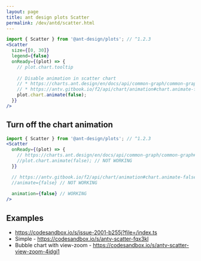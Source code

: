 ```yaml
---
layout: page
title: ant design plots Scatter
permalink: /dev/antd/scatter.html
---
```


```jsx
import { Scatter } from '@ant-design/plots'; // ^1.2.3
<Scatter
  size={[0, 30]}
  legend={false}
  onReady={(plot) => {
    // plot.chart.tooltip
    
    // Disable animation in scatter chart
    // * https://charts.ant.design/en/docs/api/common-graph/common-graph#animate
    // * https://antv.gitbook.io/f2/api/chart/animation#chart.animate-false
    plot.chart.animate(false);
  }}
/>
```

## Turn off the chart animation

```jsx
import { Scatter } from '@ant-design/plots'; // ^1.2.3
<Scatter
  onReady={(plot) => {
    // https://charts.ant.design/en/docs/api/common-graph/common-graph#animate
    //plot.chart.animate(false); // NOT WORKING
  }}

  // https://antv.gitbook.io/f2/api/chart/animation#chart.animate-false
  //animate={false} // NOT WORKING
  
  animation={false} // WORKING
/>
```

## Examples

* https://codesandbox.io/s/issue-2001-b255j?file=/index.ts
* Simple - https://codesandbox.io/s/antv-scatter-fqx3kl
* Bubble chart with view-zoom - https://codesandbox.io/s/antv-scatter-view-zoom-4idgi1

